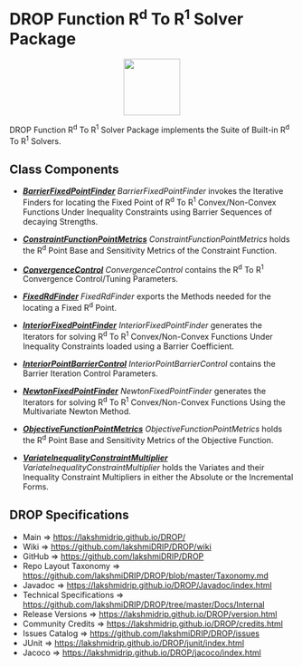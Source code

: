 # DROP Function R<sup>d</sup> To R<sup>1</sup> Solver Package

<p align="center"><img src="https://github.com/lakshmiDRIP/DROP/blob/master/DRIP_Logo.gif?raw=true" width="100"></p>

DROP Function R<sup>d</sup> To R<sup>1</sup> Solver Package implements the Suite of Built-in R<sup>d</sup> To R<sup>1</sup> Solvers.


## Class Components

 * [***BarrierFixedPointFinder***](https://github.com/lakshmiDRIP/DROP/tree/master/src/main/java/org/drip/function/rdtor1solver/BarrierFixedPointFinder.java)
 <i>BarrierFixedPointFinder</i> invokes the Iterative Finders for locating the Fixed Point of R<sup>d</sup>
 To R<sup>1</sup> Convex/Non-Convex Functions Under Inequality Constraints using Barrier Sequences of
 decaying Strengths.

 * [***ConstraintFunctionPointMetrics***](https://github.com/lakshmiDRIP/DROP/tree/master/src/main/java/org/drip/function/rdtor1solver/ConstraintFunctionPointMetrics.java)
 <i>ConstraintFunctionPointMetrics</i> holds the R<sup>d</sup> Point Base and Sensitivity Metrics of the
 Constraint Function.

 * [***ConvergenceControl***](https://github.com/lakshmiDRIP/DROP/tree/master/src/main/java/org/drip/function/rdtor1solver/ConvergenceControl.java)
 <i>ConvergenceControl</i> contains the R<sup>d</sup> To R<sup>1</sup> Convergence Control/Tuning Parameters.

 * [***FixedRdFinder***](https://github.com/lakshmiDRIP/DROP/tree/master/src/main/java/org/drip/function/rdtor1solver/FixedRdFinder.java)
 <i>FixedRdFinder</i> exports the Methods needed for the locating a Fixed R<sup>d</sup> Point.

 * [***InteriorFixedPointFinder***](https://github.com/lakshmiDRIP/DROP/tree/master/src/main/java/org/drip/function/rdtor1solver/InteriorFixedPointFinder.java)
 <i>InteriorFixedPointFinder</i> generates the Iterators for solving R<sup>d</sup> To R<sup>1</sup>
 Convex/Non-Convex Functions Under Inequality Constraints loaded using a Barrier Coefficient.

 * [***InteriorPointBarrierControl***](https://github.com/lakshmiDRIP/DROP/tree/master/src/main/java/org/drip/function/rdtor1solver/InteriorPointBarrierControl.java)
 <i>InteriorPointBarrierControl</i> contains the Barrier Iteration Control Parameters.

 * [***NewtonFixedPointFinder***](https://github.com/lakshmiDRIP/DROP/tree/master/src/main/java/org/drip/function/rdtor1solver/NewtonFixedPointFinder.java)
 <i>NewtonFixedPointFinder</i> generates the Iterators for solving R<sup>d</sup> To R<sup>1</sup>
 Convex/Non-Convex Functions Using the Multivariate Newton Method.

 * [***ObjectiveFunctionPointMetrics***](https://github.com/lakshmiDRIP/DROP/tree/master/src/main/java/org/drip/function/rdtor1solver/ObjectiveFunctionPointMetrics.java)
 <i>ObjectiveFunctionPointMetrics</i> holds the R<sup>d</sup> Point Base and Sensitivity Metrics of the
 Objective Function.

 * [***VariateInequalityConstraintMultiplier***](https://github.com/lakshmiDRIP/DROP/tree/master/src/main/java/org/drip/function/rdtor1solver/VariateInequalityConstraintMultiplier.java)
 <i>VariateInequalityConstraintMultiplier</i> holds the Variates and their Inequality Constraint Multipliers
 in either the Absolute or the Incremental Forms.


## DROP Specifications

 * Main                     => https://lakshmidrip.github.io/DROP/
 * Wiki                     => https://github.com/lakshmiDRIP/DROP/wiki
 * GitHub                   => https://github.com/lakshmiDRIP/DROP
 * Repo Layout Taxonomy     => https://github.com/lakshmiDRIP/DROP/blob/master/Taxonomy.md
 * Javadoc                  => https://lakshmidrip.github.io/DROP/Javadoc/index.html
 * Technical Specifications => https://github.com/lakshmiDRIP/DROP/tree/master/Docs/Internal
 * Release Versions         => https://lakshmidrip.github.io/DROP/version.html
 * Community Credits        => https://lakshmidrip.github.io/DROP/credits.html
 * Issues Catalog           => https://github.com/lakshmiDRIP/DROP/issues
 * JUnit                    => https://lakshmidrip.github.io/DROP/junit/index.html
 * Jacoco                   => https://lakshmidrip.github.io/DROP/jacoco/index.html
